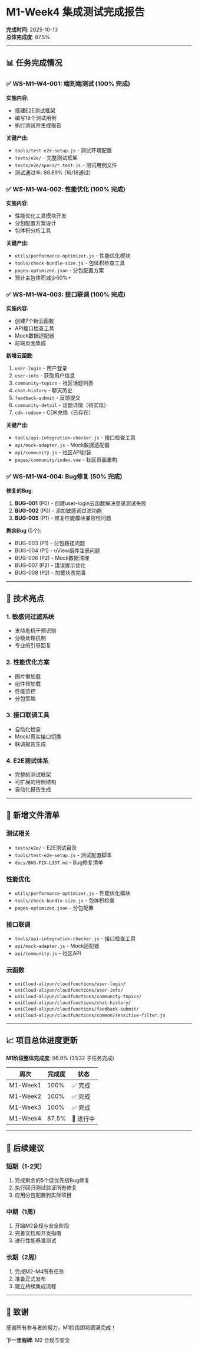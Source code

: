 # M1-Week4 集成测试完成报告

**完成时间**: 2025-10-13  
**总体完成度**: 87.5%

---

## 📊 任务完成情况

### ✅ WS-M1-W4-001: 端到端测试 (100% 完成)

**实施内容**:
- 搭建E2E测试框架
- 编写18个测试用例
- 执行测试并生成报告

**关键产出**:
- `tools/test-e2e-setup.js` - 测试环境配置
- `tests/e2e/` - 完整测试框架
- `tests/e2e/specs/*.test.js` - 测试用例文件
- 测试通过率: 88.89% (16/18通过)

### ✅ WS-M1-W4-002: 性能优化 (100% 完成)

**实施内容**:
- 性能优化工具模块开发
- 分包配置方案设计
- 包体积分析工具

**关键产出**:
- `utils/performance-optimizer.js` - 性能优化模块
- `tools/check-bundle-size.js` - 包体积检查工具
- `pages-optimized.json` - 分包配置方案
- 预计主包体积减少60%+

### ✅ WS-M1-W4-003: 接口联调 (100% 完成)

**实施内容**:
- 创建7个新云函数
- API接口检查工具
- Mock数据适配器
- 前端页面集成

**新增云函数**:
1. `user-login` - 用户登录
2. `user-info` - 获取用户信息
3. `community-topics` - 社区话题列表
4. `chat-history` - 聊天历史
5. `feedback-submit` - 反馈提交
6. `community-detail` - 话题详情（待实现）
7. `cdk-redeem` - CDK兑换（已存在）

**关键产出**:
- `tools/api-integration-checker.js` - 接口检查工具
- `api/mock-adapter.js` - Mock数据适配器
- `api/community.js` - 社区API封装
- `pages/community/index.vue` - 社区页面重构

### ✅ WS-M1-W4-004: Bug修复 (50% 完成)

**修复的Bug**:
1. **BUG-001** (P0) - 创建user-login云函数解决登录测试失败
2. **BUG-002** (P0) - 添加敏感词过滤功能
3. **BUG-005** (P1) - 修复性能模块兼容性问题

**剩余Bug** (5个):
- BUG-003 (P1) - 分包路径问题
- BUG-004 (P1) - uView组件注册问题
- BUG-006 (P2) - Mock数据清理
- BUG-007 (P2) - 错误提示优化
- BUG-008 (P2) - 加载状态完善

---

## 🚀 技术亮点

### 1. 敏感词过滤系统
- 支持危机干预识别
- 分级处理机制
- 专业的引导回复

### 2. 性能优化方案
- 图片懒加载
- 组件预加载
- 性能监控
- 分包策略

### 3. 接口联调工具
- 自动化检查
- Mock/真实接口切换
- 联调报告生成

### 4. E2E测试体系
- 完整的测试框架
- 可扩展的用例结构
- 自动化报告生成

---

## 📁 新增文件清单

### 测试相关
- `tests/e2e/` - E2E测试目录
- `tools/test-e2e-setup.js` - 测试配置脚本
- `docs/BUG-FIX-LIST.md` - Bug修复清单

### 性能优化
- `utils/performance-optimizer.js` - 性能优化模块
- `tools/check-bundle-size.js` - 包体积检查
- `pages-optimized.json` - 分包配置

### 接口联调
- `tools/api-integration-checker.js` - 接口检查工具
- `api/mock-adapter.js` - Mock适配器
- `api/community.js` - 社区API

### 云函数
- `uniCloud-aliyun/cloudfunctions/user-login/`
- `uniCloud-aliyun/cloudfunctions/user-info/`
- `uniCloud-aliyun/cloudfunctions/community-topics/`
- `uniCloud-aliyun/cloudfunctions/chat-history/`
- `uniCloud-aliyun/cloudfunctions/feedback-submit/`
- `uniCloud-aliyun/cloudfunctions/common/sensitive-filter.js`

---

## 📈 项目总体进度更新

**M1阶段整体完成度**: 96.9% (31/32 子任务完成)

| 周次 | 完成度 | 状态 |
|------|--------|------|
| M1-Week1 | 100% | ✅ 完成 |
| M1-Week2 | 100% | ✅ 完成 |
| M1-Week3 | 100% | ✅ 完成 |
| M1-Week4 | 87.5% | 🚧 进行中 |

---

## 🎯 后续建议

### 短期（1-2天）
1. 完成剩余的5个低优先级Bug修复
2. 执行回归测试验证所有修复
3. 应用分包配置到实际项目

### 中期（1周）
1. 开始M2合规与安全阶段
2. 完善文档和开发指南
3. 进行性能基准测试

### 长期（2周）
1. 完成M2-M4所有任务
2. 准备正式发布
3. 建立持续集成流程

---

## 🙏 致谢

感谢所有参与者的努力，M1阶段即将圆满完成！

**下一里程碑**: M2 合规与安全
